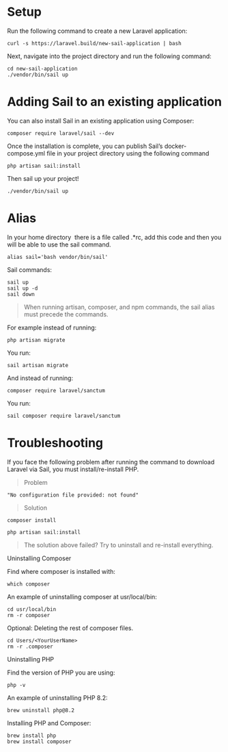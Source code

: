 # Setup

Run the following command to create a new Laravel application:
```
curl -s https://laravel.build/new-sail-application | bash
```

Next, navigate into the project directory and run the following command:
```
cd new-sail-application
./vendor/bin/sail up
```

# Adding Sail to an existing application

You can also install Sail in an existing application using Composer:
```
composer require laravel/sail --dev
```

Once the installation is complete, you can publish Sail’s docker-compose.yml file in your project directory using the following command
```
php artisan sail:install
```

Then sail up your project!
```
./vendor/bin/sail up
```

# Alias

In your home directory  there is a file called .*rc, add this code and then you will be able to use the sail command.
```
alias sail='bash vendor/bin/sail'
```

Sail commands:
```
sail up
sail up -d
sail down
```

> When running artisan, composer, and npm commands, the sail alias must precede the commands.

For example instead of running:
```
php artisan migrate
```
You run:
```
sail artisan migrate
```

And instead of running:
```
composer require laravel/sanctum
```
You run:
```
sail composer require laravel/sanctum
```

# Troubleshooting

If you face the following problem after running the command to download Laravel via Sail, you must install/re-install PHP.

> Problem
```
"No configuration file provided: not found"
```

> Solution

```
composer install
```

```
php artisan sail:install 
```

> The solution above failed? Try to uninstall and re-install everything.

Uninstalling Composer

Find where composer is installed with:
```
which composer
```
An example of uninstalling composer at usr/local/bin:
```
cd usr/local/bin
rm -r composer
```
Optional: Deleting the rest of composer files.
```
cd Users/<YourUserName>
rm -r .composer 
```

Uninstalling PHP

Find the version of PHP you are using:
```
php -v
```

An example of uninstalling PHP 8.2:
```
brew uninstall php@8.2
```

Installing PHP and Composer:
```
brew install php
brew install composer
```
